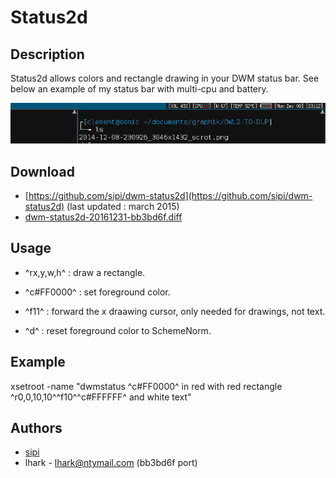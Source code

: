 Status2d
========

Description
-----------
Status2d allows colors and rectangle drawing in your DWM status bar.
See below an example of my status bar with multi-cpu and battery.

![Status2d screenshot](status2d.png)

Download
--------

 * [https://github.com/sipi/dwm-status2d](https://github.com/sipi/dwm-status2d) (last updated : march 2015)
 * [dwm-status2d-20161231-bb3bd6f.diff](dwm-status2d-20161231-bb3bd6f.diff)


Usage
-----
* ^rx,y,w,h^ : draw a rectangle.

* ^c#FF0000^ : set foreground color.

* ^f11^ : forward the x draawing cursor, only needed for drawings, not text.

* ^d^ : reset foreground color to SchemeNorm.

Example
-------
xsetroot -name "dwmstatus ^c#FF0000^ in red with red rectangle ^r0,0,10,10^^f10^^c#FFFFFF^ and white text"

Authors
-------
 * [sipi](https://github.com/sipi)
 * lhark - <lhark@ntymail.com> (bb3bd6f port)

